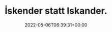 ---
retweeted: false
source: <a href="https://mobile.twitter.com" rel="nofollow">Twitter Web App</a>
entities:
  hashtags: []
  symbols: []
  user_mentions: []
  urls: []
display_text_range:
- '0'
- '24'
favorite_count: '1'
id_str: '1522466068693925891'
truncated: false
retweet_count: '1'
id: '1522466068693925891'
created_at: Fri May 06 06:39:31 +0000 2022
favorited: false
full_text: İskender statt Iskander.
lang: da
tags:
- pesos:twitter
date: '2022-05-06T06:39:31+00:00'
src: https://twitter.com/bascht/status/1522466068693925891
original_url: https://twitter.com/bascht/status/1522466068693925891
type: twitter_tweet
text: İskender statt Iskander.
title: İskender statt Iskander.

---